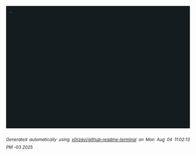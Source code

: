 <div align="justify">
<picture>
    <source media="(prefers-color-scheme: dark)" srcset="./output.gif">
    <source media="(prefers-color-scheme: light)" srcset="./output.gif">
    <img alt="GIFOS" src="output.gif">
</picture>

<sub><i>Generated automatically using [x0rzavi/github-readme-terminal](https://github.com/x0rzavi/github-readme-terminal) on Mon Aug 04 11:02:13 PM -03 2025</i></sub>

<!-- <details>
<summary>More details</summary>

</details> -->
</div>

<!-- Image deletion URL: NONE -->